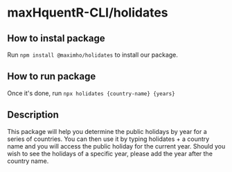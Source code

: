 # maxHquentR-CLI/holidates

## How to instal package
Run ```npm install @maximho/holidates``` to install our package.

## How to run package
Once it's done, run ```npx holidates {country-name} {years}```

## Description
This package will help you determine the public holidays by year for a series of countries.
You can then use it by typing holidates + a country name and you will access the public holiday for the current year.
Should you wish to see the holidays of a specific year, please add the year after the country name.
